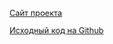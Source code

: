 [Сайт проекта](https://makipl.github.io/OpenVIII/)

[Исходный код на Github](https://github.com/MaKiPL/OpenVIII)